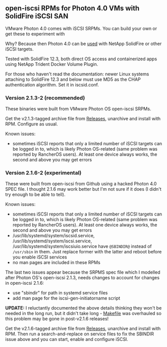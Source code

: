 ## open-iscsi RPMs for Photon 4.0 VMs with SolidFire iSCSI SAN

VMware Photon 4.0 comes with iSCSI SRPMs. You can build your own or get these to experiment with
 
Why? Because then Photon 4.0 can be [used](https://scaleoutsean.github.io/2022/03/11/vmware-photon-iscsi-solidfire.html) with NetApp SolidFire or other iSCSI targets.

Tested with SolidFire 12.3, both direct OS access and containerized apps using NetApp Trident Docker Volume Plugin.

For those who haven't read the documentation: newer Linux systems attaching to SolidFire 12.3 and below must use MD5 as the CHAP authentication algorithm. Set it in iscsid.conf.

### Version 2.1.3-2 (recommended)

These binaries were built from VMware Photon OS open-iscsi SRPMs.

Get the v2.1.3-tagged archive file from [Releases](https://github.com/scaleoutsean/photon-solidfire/tags), unarchive and install with RPM. Configure as usual.

Known issues:

- sometimes iSCSI reports that only a limited number of iSCSI targets can be logged in to, which is likely Photon OS-related (same problem was reported by RancherOS users). At least one device always works, the second and above you may get errors

### Version 2.1.6-2 (experimental)

These were built from open-iscsi from Github using a hacked Photon 4.0 SPEC file. I thought 2.1.6 may work better but I'm not sure if it does (I didn't try enough to be able to tell).

Known issues:

- sometimes iSCSI reports that only a limited number of iSCSI targets can be logged in to, which is likely Photon OS-related (same problem was reported by RancherOS users). At least one device always works, the second and above you may get errors
- /usr/lib/systemd/system/iscsid.service, /usr/lib/systemd/system/iscsi.service, /usr/lib/systemd/system/iscsiuio.service have `@SBINDIR@` instead of `/usr/sbin` in them. Just replace former with the latter and reboot before you enable iSCSI services
- no man pages are included in these RPMs

The last two issues appear because the SRPMS spec file which I modelled after Photon OS's open-iscsi 2.1.3, needs changes to account for changes in open-iscsi 2.1.6:

- use "sbindir" for path in systemd service files
- add man page for the iscsi-gen-initiatorname script

**UPDATE:** I reluctantly documented the above details thinking they won't be needed in the long run, but it didn't take long - [Makefile](https://github.com/open-iscsi/open-iscsi/commit/fd14dd8316b1317d3ee2ff28b9d013198be40d70) was overhauled so this problem may be gone in post-v2.1.6 releases!

Get the v2.1.6-tagged archive file from [Releases](https://github.com/scaleoutsean/photon-solidfire/tags), unarchive and install with RPM. Then run a search-and-replace on service files to fix the SBINDIR issue above and you can start, enable and configure iSCSI.

